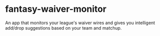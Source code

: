 # fantasy-waiver-monitor
An app that monitors your league's waiver wires and gives you intelligent add/drop suggestions based on your team and matchup.
